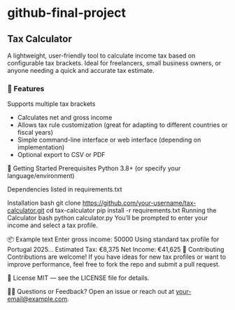 # github-final-project

## Tax Calculator
A lightweight, user-friendly tool to calculate income tax based on configurable tax brackets. Ideal for freelancers, small business owners, or anyone needing a quick and accurate tax estimate.

 ### 🔧 Features
Supports multiple tax brackets

- Calculates net and gross income
- Allows tax rule customization (great for adapting to different countries or fiscal years)
- Simple command-line interface or web interface (depending on implementation)
- Optional export to CSV or PDF

🚀 Getting Started
Prerequisites
Python 3.8+ (or specify your language/environment)

Dependencies listed in requirements.txt

Installation
bash
git clone https://github.com/your-username/tax-calculator.git
cd tax-calculator
pip install -r requirements.txt
Running the Calculator
bash
python calculator.py
You’ll be prompted to enter your income and select a tax profile.

📦 Example
text
Enter gross income: 50000
Using standard tax profile for Portugal 2025...
Estimated Tax: €8,375
Net Income: €41,625
🤝 Contributing
Contributions are welcome! If you have ideas for new tax profiles or want to improve performance, feel free to fork the repo and submit a pull request.

📝 License
MIT — see the LICENSE file for details.

🙋‍♂️ Questions or Feedback?
Open an issue or reach out at your-email@example.com.
